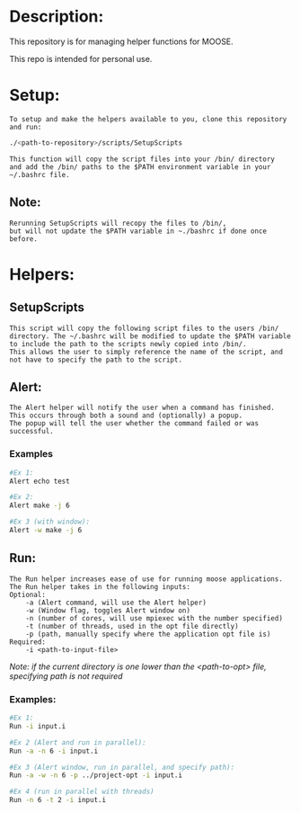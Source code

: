 # Description:

This repository is for managing helper functions for MOOSE.

This repo is intended for personal use.

# Setup:
    To setup and make the helpers available to you, clone this repository and run:
```Bash
./<path-to-repository>/scripts/SetupScripts
```
    This function will copy the script files into your /bin/ directory
    and add the /bin/ paths to the $PATH environment variable in your ~/.bashrc file.
## Note:
    Rerunning SetupScripts will recopy the files to /bin/,
    but will not update the $PATH variable in ~./bashrc if done once before.

# Helpers:

## SetupScripts
    This script will copy the following script files to the users /bin/ directory. The ~/.bashrc will be modified to update the $PATH variable to include the path to the scripts newly copied into /bin/.
    This allows the user to simply reference the name of the script, and not have to specify the path to the script.

## Alert:
    The Alert helper will notify the user when a command has finished. 
    This occurs through both a sound and (optionally) a popup.
    The popup will tell the user whether the command failed or was successful.
### Examples
```Bash
#Ex 1:
Alert echo test

#Ex 2:
Alert make -j 6

#Ex 3 (with window):
Alert -w make -j 6
```

## Run:
    The Run helper increases ease of use for running moose applications.
    The Run helper takes in the following inputs:
    Optional:
        -a (Alert command, will use the Alert helper)
        -w (Window flag, toggles Alert window on)
        -n (number of cores, will use mpiexec with the number specified)
        -t (number of threads, used in the opt file directly)
        -p (path, manually specify where the application opt file is)
    Required:
        -i <path-to-input-file>
*Note: if the current directory is one lower than the \<path-to-opt\> file, specifying path is not required*

### Examples:
```Bash
#Ex 1:
Run -i input.i

#Ex 2 (Alert and run in parallel):
Run -a -n 6 -i input.i

#Ex 3 (Alert window, run in parallel, and specify path):
Run -a -w -n 6 -p ../project-opt -i input.i

#Ex 4 (run in parallel with threads)
Run -n 6 -t 2 -i input.i
```